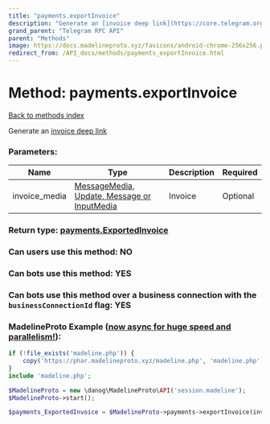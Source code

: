 ```yaml
---
title: "payments.exportInvoice"
description: "Generate an [invoice deep link](https://core.telegram.org/api/links#invoice-links)"
grand_parent: "Telegram RPC API"
parent: "Methods"
image: https://docs.madelineproto.xyz/favicons/android-chrome-256x256.png
redirect_from: /API_docs/methods/payments_exportInvoice.html
---
```

# Method: payments.exportInvoice
[Back to methods index](index.html)



Generate an [invoice deep link](https://core.telegram.org/api/links#invoice-links)

### Parameters:

| Name     |    Type       | Description | Required |
|----------|---------------|-------------|----------|
|invoice\_media|[MessageMedia, Update, Message or InputMedia](/API_docs/types/InputMedia.html) | Invoice | Optional|


### Return type: [payments.ExportedInvoice](/API_docs/types/payments.ExportedInvoice.html)

### Can users use this method: **NO**


### Can bots use this method: **YES**


### Can bots use this method over a business connection with the `businessConnectionId` flag: **YES**


### MadelineProto Example ([now async for huge speed and parallelism!](https://docs.madelineproto.xyz/docs/ASYNC.html)):


```php
if (!file_exists('madeline.php')) {
    copy('https://phar.madelineproto.xyz/madeline.php', 'madeline.php');
}
include 'madeline.php';

$MadelineProto = new \danog\MadelineProto\API('session.madeline');
$MadelineProto->start();

$payments_ExportedInvoice = $MadelineProto->payments->exportInvoice(invoice_media: $InputMedia, );
```

